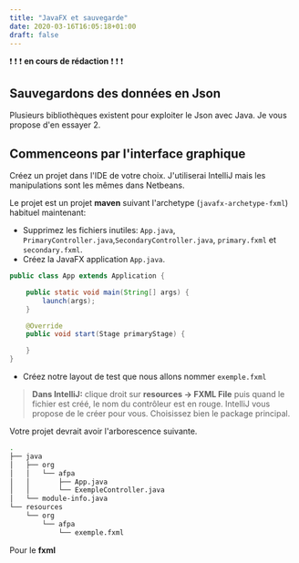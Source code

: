 ```yaml
---
title: "JavaFX et sauvegarde"
date: 2020-03-16T16:05:18+01:00
draft: false
---
```


:exclamation: :exclamation: :exclamation: **en cours de rédaction** :exclamation: :exclamation: :exclamation:

## Sauvegardons des données en Json

Plusieurs bibliothèques existent pour exploiter le Json avec Java. Je vous propose d'en essayer 2.

## Commenceons par l'interface graphique

Créez un projet dans l'IDE de votre choix. J'utiliserai IntelliJ mais les manipulations sont les mêmes dans Netbeans.

Le projet est un projet **maven** suivant l'archetype (`javafx-archetype-fxml`) habituel maintenant:

- Supprimez les fichiers inutiles: `App.java`, `PrimaryController.java`,`SecondaryController.java`, `primary.fxml` et `secondary.fxml`.
- Créez la JavaFX application `App.java`.

```java
public class App extends Application {

    public static void main(String[] args) {
        launch(args);
    }

    @Override
    public void start(Stage primaryStage) {

    }
}
```

- Créez notre layout de test que nous allons nommer `exemple.fxml`

> **Dans IntelliJ:** clique droit sur **resources → FXML File** puis quand le fichier est créé, le nom du contrôleur est en rouge. IntelliJ vous propose de le créer pour vous. Choisissez bien le package principal.

Votre projet devrait avoir l'arborescence suivante.

``` zsh
.
├── java
│   ├── org
│   │   └── afpa
│   │       ├── App.java
│   │       └── ExempleController.java
│   └── module-info.java
└── resources
    └── org
        └── afpa
            └── exemple.fxml
```

Pour le **fxml**